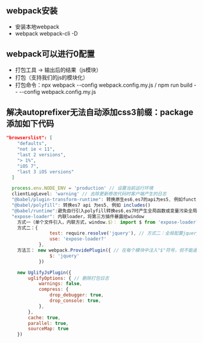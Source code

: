## webpack安装
- 安装本地webpack
- webpack webpack-cli -D

## webpack可以进行0配置
- 打包工具 -> 输出后的结果（js模块）
- 打包（支持我们的js的模块化）
- 打包命令：npx webpack --config webpack.config.my.js / npm run build -- --config webpack.config.my.js

## 解决autoprefixer无法自动添加css3前缀：package添加如下代码
```json
"browserslist": [
    "defaults",
    "not ie < 11",
    "last 2 versions",
    "> 1%",
    "iOS 7",
    "last 3 iOS versions"
  ]
```

```javascript
  process.env.NODE_ENV = 'production' // 设置当前运行环境 
  clientLogLevel: 'warning' // 去除更新修改代码时客户端产生的日志
  "@babel/plugin-transform-runtime": 转换原生es6,es7的api为es5, 例如function* gen()迭代器函数
  "@babel/polyfill": 转换es7 api 为es5, 例如 includes()
  "@babel/runtime":避免自行引入polyfill转换es6,es7时产生全局函数或变量污染全局
  "expose-loader": 内联loader，将第三方插件暴露给window
    方式一（单个文件引入，内联方式，window.$）： import $ from 'expose-loader?$!jquery'
    方式二：{
                test: require.resolve('jquery'), // 方式二：全局配置jquery，通过window.$获取
                use: 'expose-loader?'
            },
    方法三： new webpack.ProvidePlugin({ // 在每个模块中注入"$"符号，但不能通过window.$获取
                $: 'jquery'
            })

    new UglifyJsPlugin({
        uglifyOptions: { // 删除打包日志
            warnings: false,
            compress: {
                drop_debugger: true,
                drop_console: true,
            },
        },
        cache: true,
        parallel: true,
        sourceMap: true
    })
```

